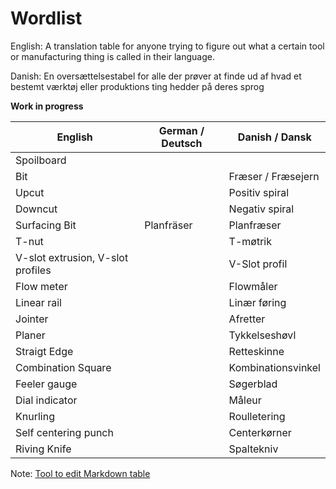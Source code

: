 # Wordlist
English: A translation table for anyone trying to figure out what a certain tool or manufacturing thing is called in their language.

Danish: En oversættelsestabel for alle der prøver at finde ud af hvad et bestemt værktøj eller produktions ting hedder på deres sprog

**Work in progress**

| **English**                       | **German / Deutsch** | **Danish / Dansk** |
|-----------------------------------|----------------------|--------------------|
| Spoilboard                        |                      |                    |
| Bit                               |                      | Fræser / Fræsejern |
| Upcut                             |                      | Positiv spiral     |
| Downcut                           |                      | Negativ spiral     |
| Surfacing Bit                     | Planfräser           | Planfræser         |
| T-nut                             |                      | T-møtrik           |
| V-slot extrusion, V-slot profiles |                      | V-Slot profil      |
| Flow meter                        |                      | Flowmåler          |
| Linear rail                       |                      | Linær føring       |
| Jointer                           |                      | Afretter           |
| Planer                            |                      | Tykkelseshøvl      |
| Straigt Edge                      |                      | Retteskinne        |
| Combination Square                |                      | Kombinationsvinkel |
| Feeler gauge                      |                      | Søgerblad          |
| Dial indicator                    |                      | Måleur             |
| Knurling                          |                      | Roulletering       |
| Self centering punch              |                      | Centerkørner       |
| Riving Knife                      |                      | Spaltekniv         |

     




Note: [Tool to edit Markdown table](https://tableconvert.com/markdown-to-markdown)
